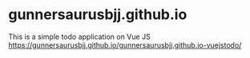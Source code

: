 # gunnersaurusbjj.github.io
This is a simple todo application on Vue JS
https://gunnersaurusbjj.github.io/gunnersaurusbjj.github.io-vuejstodo/
